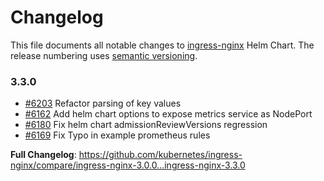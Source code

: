 <!-- SPDX-License-Identifier: Apache-2.0 -->

# Changelog

This file documents all notable changes to [ingress-nginx](https://github.com/kubernetes/ingress-nginx) Helm Chart. The release numbering uses [semantic versioning](http://semver.org).

### 3.3.0

* [#6203](https://github.com/kubernetes/ingress-nginx/pull/6203) Refactor parsing of key values
* [#6162](https://github.com/kubernetes/ingress-nginx/pull/6162) Add helm chart options to expose metrics service as NodePort
* [#6180](https://github.com/kubernetes/ingress-nginx/pull/6180) Fix helm chart admissionReviewVersions regression
* [#6169](https://github.com/kubernetes/ingress-nginx/pull/6169) Fix Typo in example prometheus rules

**Full Changelog**: https://github.com/kubernetes/ingress-nginx/compare/ingress-nginx-3.0.0...ingress-nginx-3.3.0
